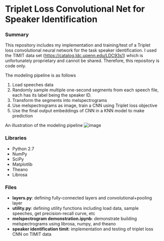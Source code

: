 # Triplet Loss Convolutional Net for Speaker Identification

### Summary

This repository includes my implementation and training/test of a Triplet loss convolutional neural network for the task speaker identification. I used the TIMIT data set (https://catalog.ldc.upenn.edu/LDC93s1) which is unfortunately proprietary and cannot be shared. Therefore, this repository is code only.

The modeling pipeline is as follows
1. Load speeches data
2. Randomly sample multiple one-second segments from each speech file, each has its label being the speaker ID.
3. Transform the segments into melspectrograms
4. Use melspectrograms as image, train a CNN using Triplet loss objective
5. Use the final output embeddings of CNN in a KNN model to make prediction

An illustration of the modeling pipeline
![image](https://user-images.githubusercontent.com/5643444/233255889-53a74850-cc7b-4c20-a437-688cb02fa36d.png)

### Libraries
- Python 2.7
- NumPy
- SciPy
- Matplotlib
- Theano
- Librosa

### Files
- <b>layers.py</b>: defining fully-connected layers and convolutional+pooling layer
- <b>utility.py</b>: defining utility functions including load data, sample speeches, get precision-recall curve, etc
- <b>melspectrogram demonstration.ipynb</b>: demonstrate building melspectrograms using librosa, numpy, and theano
- <b>speaker identification timit</b>: implementation and testing of triplet loss CNN on TIMIT data

